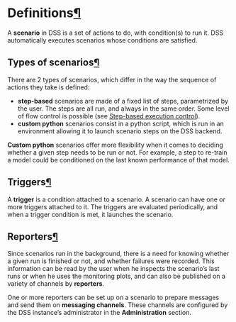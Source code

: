 Definitions[¶](#definitions "Permalink to this heading")
========================================================


A **scenario** in DSS is a set of actions to do, with condition(s) to run it. DSS automatically executes scenarios whose conditions are satisfied.



Types of scenarios[¶](#types-of-scenarios "Permalink to this heading")
----------------------------------------------------------------------


There are 2 types of scenarios, which differ in the way the sequence of actions they take is defined:


* **step\-based** scenarios are made of a fixed list of steps, parametrized by the user. The steps are all run, and always in the same order. Some level of flow control is possible (see [Step\-based execution control](step_flow_control.html)).
* **custom python** scenarios consist in a python script, which is run in an environment allowing it to launch scenario steps on the DSS backend.


**Custom python** scenarios offer more flexibility when it comes to deciding whether a given step needs to be run or not. For example, a step to re\-train a model could be conditioned on the last known performance of that model.




Triggers[¶](#triggers "Permalink to this heading")
--------------------------------------------------


A **trigger** is a condition attached to a scenario. A scenario can have one or more triggers attached to it. The triggers are evaluated periodically, and when a trigger condition is met, it launches the scenario.




Reporters[¶](#reporters "Permalink to this heading")
----------------------------------------------------


Since scenarios run in the background, there is a need for knowing whether a given run is finished or not, and whether failures were recorded. This information can be read by the user when he inspects the scenario’s last runs or when he uses the monitoring plots, and can also be published on a variety of channels by **reporters**.


One or more reporters can be set up on a scenario to prepare messages and send them on **messaging channels**. These channels are configured by the DSS instance’s administrator in the **Administration** section.